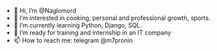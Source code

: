 - 👋 Hi, I’m @Naglomord
- 👀 I’m interested in cooking, personal and professional growth, sports.
- 🌱 I’m currently learning Python, Django, SQL.
- 💞️ I’m ready for training and internship in an IT company
- 📫 How to reach me: telegram @m7pronin

<!---
Naglomord/Naglomord is a ✨ special ✨ repository because its `README.md` (this file) appears on your GitHub profile.
You can click the Preview link to take a look at your changes.
--->
